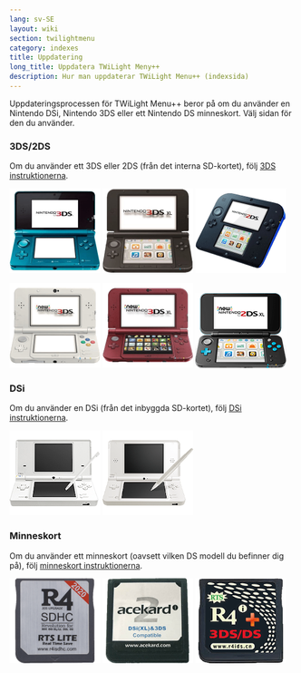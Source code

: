 ```yaml
---
lang: sv-SE
layout: wiki
section: twilightmenu
category: indexes
title: Uppdatering
long_title: Uppdatera TWiLight Meny++
description: Hur man uppdaterar TWiLight Menu++ (indexsida)
---
```


Uppdateringsprocessen för TWiLight Menu++ beror på om du använder en Nintendo DSi, Nintendo 3DS eller ett Nintendo DS minneskort. Välj sidan för den du använder.

### 3DS/2DS
Om du använder ett 3DS eller 2DS (från det interna SD-kortet), följ [3DS instruktionerna](updating-3ds).

[![En Nintendo 3DS](/assets/images/consoles/old3ds.png)](updating-3ds) [![En Nintendo 3DS XL](/assets/images/consoles/old3dsxl.png)](updating-3ds) [![En Nintendo 2DS](/assets/images/consoles/2ds.png)](updating-3ds)

[![En Ny Nintendo 3DS](/assets/images/consoles/new3ds.png)](updating-3ds) [![En Ny Nintendo 3DS XL](/assets/images/consoles/new3dsxl.png)](updating-3ds) [![En Ny Nintendo 2DS XL](/assets/images/consoles/new2dsxl.png)](updating-3ds)

### DSi
Om du använder en DSi (från det inbyggda SD-kortet), följ [DSi instruktionerna](updating-dsi).

[![En Nintendo DSi](/assets/images/consoles/dsi.png)](updating-dsi) [![En Nintendo DSi XL](/assets/images/consoles/dsixl.png)](updating-dsi)

### Minneskort
Om du använder ett minneskort (oavsett vilken DS modell du befinner dig på), följ [minneskort instruktionerna](updating-flashcard).

[![An r4isdhc.com flashcard](/assets/images/consoles/r4isdhc.com.png)](updating-flashcard) [![An Acekard2i flashcard](/assets/images/consoles/acekard2i.png)](updating-flashcard) [![An R4i Gold 3DS Plus flashcard](/assets/images/consoles/r4igold3dsplus.png)](updating-flashcard)
